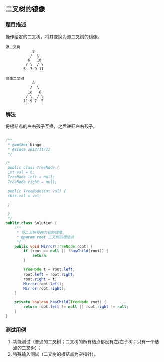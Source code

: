 ## 二叉树的镜像

### 题目描述
操作给定的二叉树，将其变换为源二叉树的镜像。

```
源二叉树 
    	    8
    	   /  \
    	  6   10
    	 / \  / \
    	5  7 9 11

镜像二叉树
    	    8
    	   /  \
    	  10   6
    	 / \  / \
    	11 9 7  5
```

### 解法
将根结点的左右孩子互换，之后递归左右孩子。

```java

/**
 * @author bingo
 * @since 2018/11/22
 */

/*
 public class TreeNode {
 int val = 0;
 TreeNode left = null;
 TreeNode right = null;

 public TreeNode(int val) {
 this.val = val;

 }

 }
 */
public class Solution {
    /**
     * 将二叉树转换为它的镜像
     * @param root 二叉树的根结点
     */
    public void Mirror(TreeNode root) {
        if (root == null || !hasChild(root)) {
            return;
        }

        TreeNode t = root.left;
        root.left = root.right;
        root.right = t;
        Mirror(root.left);
        Mirror(root.right);
    }

    private boolean hasChild(TreeNode root) {
        return root.left != null || root.right != null;
    }
}
```

### 测试用例
1. 功能测试（普通的二叉树；二叉树的所有结点都没有左/右子树；只有一个结点的二叉树）；
2. 特殊输入测试（二叉树的根结点为空指针）。